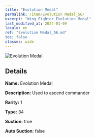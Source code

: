 ```yaml
---
title: "Evolution Medal"
permalink: /item/Evolution Medal_56/
excerpt: "Wing Fighter Evolution Medal"
last_modified_at: 2024-01-09
locale: en
ref: "Evolution Medal_56.md"
toc: false
classes: wide
---
```



 ![Evolution Medal](/images/item/Evolution_Medal_p.png)



## Details

 **Name:** Evolution Medal 

 **Description:** Used to ascend commander

 **Rarity:** 1 

 **Type:** 34 

 **Suction:** true 

 **Auto Suction:** false 


